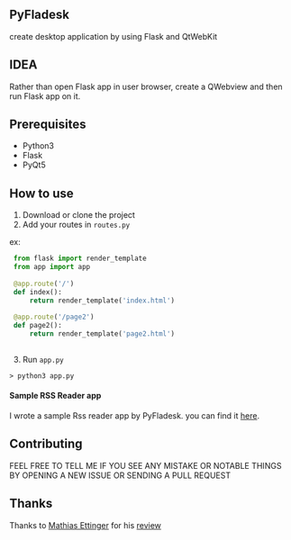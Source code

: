 ## PyFladesk
create desktop application by using Flask and QtWebKit 

## IDEA 

Rather than open Flask app in user browser, create a QWebview and then run Flask app on it.

## Prerequisites
 - Python3
 - Flask
 - PyQt5

## How to use

1. Download or clone the project
2. Add your routes in `routes.py`

ex: 

```python
 from flask import render_template
 from app import app
 
 @app.route('/')
 def index():
     return render_template('index.html')
 
 @app.route('/page2')
 def page2():
     return render_template('page2.html')
  
```
3. Run `app.py` 

`> python3 app.py`

#### Sample RSS Reader app

I wrote a sample Rss reader app by PyFladesk. you can find it [here](https://github.com/smoqadam/PyFladesk-rss-reader).


## Contributing

FEEL FREE TO TELL ME IF YOU SEE ANY MISTAKE OR NOTABLE THINGS BY OPENING A NEW ISSUE OR SENDING A PULL REQUEST

## Thanks
Thanks to [Mathias Ettinger](http://codereview.stackexchange.com/users/84718/mathias-ettinger) for his [review](http://codereview.stackexchange.com/questions/114221/python-gui-by-qtwebkit-and-flask/114307#114307)
